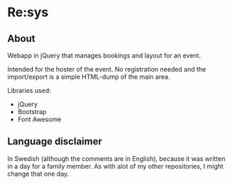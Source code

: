 # Re:sys

## About

Webapp in jQuery that manages bookings and layout for an event.

Intended for the hoster of the event. No registration needed and
the import/export is a simple HTML-dump of the main area.

Libraries used:

- jQuery
- Bootstrap
- Font Awesome

## Language disclaimer

In Swedish (although the comments are in English), because it was
written in a day for a family member. As with alot of my other
repositories, I might change that one day.
